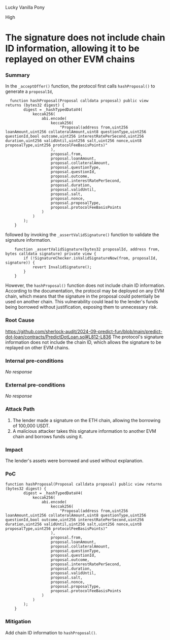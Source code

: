 Lucky Vanilla Pony

High

# The signature does not include chain ID information, allowing it to be replayed on other EVM chains

### Summary

In the `_acceptOffer()` function, the protocol first calls `hashProposal()` to generate a `proposalId`, 

```solidity
  function hashProposal(Proposal calldata proposal) public view returns (bytes32 digest) {
        digest = _hashTypedDataV4(
            keccak256(
                abi.encode(
                    keccak256(
                        "Proposal(address from,uint256 loanAmount,uint256 collateralAmount,uint8 questionType,uint256 questionId,bool outcome,uint256 interestRatePerSecond,uint256 duration,uint256 validUntil,uint256 salt,uint256 nonce,uint8 proposalType,uint256 protocolFeeBasisPoints)"
                    ),
                    proposal.from,
                    proposal.loanAmount,
                    proposal.collateralAmount,
                    proposal.questionType,
                    proposal.questionId,
                    proposal.outcome,
                    proposal.interestRatePerSecond,
                    proposal.duration,
                    proposal.validUntil,
                    proposal.salt,
                    proposal.nonce,
                    proposal.proposalType,
                    proposal.protocolFeeBasisPoints
                )
            )
        );
    }

```

followed by invoking the `_assertValidSignature()` function to validate the signature information. 

```solidity
    function _assertValidSignature(bytes32 proposalId, address from, bytes calldata signature) private view {
        if (!SignatureChecker.isValidSignatureNow(from, proposalId, signature)) {
            revert InvalidSignature();
        }
    }

```

However, the `hashProposal()` function does not include chain ID information. According to the documentation, the protocol may be deployed on any EVM chain, which means that the signature in the proposal could potentially be used on another chain. This vulnerability could lead to the lender's funds being borrowed without justification, exposing them to unnecessary risk.

### Root Cause

https://github.com/sherlock-audit/2024-09-predict-fun/blob/main/predict-dot-loan/contracts/PredictDotLoan.sol#L812-L836
The protocol's signature information does not include the chain ID, which allows the signature to be replayed on other EVM chains.

### Internal pre-conditions

_No response_

### External pre-conditions

_No response_

### Attack Path

1. The lender made a signature on the ETH chain, allowing the borrowing of 100,000 USDT.  
2. A malicious attacker takes this signature information to another EVM chain and borrows funds using it.

### Impact

The lender's assets were borrowed and used without explanation.

### PoC

```solidity
function hashProposal(Proposal calldata proposal) public view returns (bytes32 digest) {
        digest = _hashTypedDataV4(
            keccak256(
                abi.encode(
                    keccak256(
                        "Proposal(address from,uint256 loanAmount,uint256 collateralAmount,uint8 questionType,uint256 questionId,bool outcome,uint256 interestRatePerSecond,uint256 duration,uint256 validUntil,uint256 salt,uint256 nonce,uint8 proposalType,uint256 protocolFeeBasisPoints)"
                    ),
                    proposal.from,
                    proposal.loanAmount,
                    proposal.collateralAmount,
                    proposal.questionType,
                    proposal.questionId,
                    proposal.outcome,
                    proposal.interestRatePerSecond,
                    proposal.duration,
                    proposal.validUntil,
                    proposal.salt,
                    proposal.nonce,
                    proposal.proposalType,
                    proposal.protocolFeeBasisPoints
                )
            )
        );
    }

```

### Mitigation

Add chain ID information to `hashProposal()`.